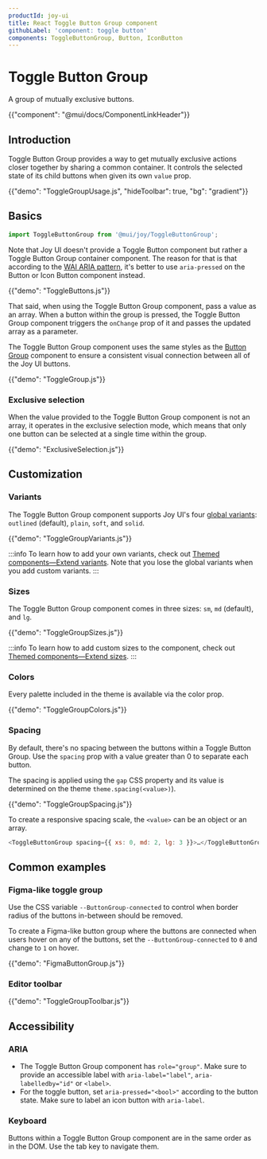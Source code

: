 ```yaml
---
productId: joy-ui
title: React Toggle Button Group component
githubLabel: 'component: toggle button'
components: ToggleButtonGroup, Button, IconButton
---
```


# Toggle Button Group

<p class="description">A group of mutually exclusive buttons.</p>

{{"component": "@mui/docs/ComponentLinkHeader"}}

## Introduction

Toggle Button Group provides a way to get mutually exclusive actions closer together by sharing a common container.
It controls the selected state of its child buttons when given its own `value` prop.

{{"demo": "ToggleGroupUsage.js", "hideToolbar": true, "bg": "gradient"}}

## Basics

```jsx
import ToggleButtonGroup from '@mui/joy/ToggleButtonGroup';
```

Note that Joy UI doesn't provide a Toggle Button component but rather a Toggle Button Group container component. The reason for that is that according to the [WAI ARIA pattern](https://www.w3.org/WAI/ARIA/apg/patterns/button/), it's better to use `aria-pressed` on the Button or Icon Button component instead.

{{"demo": "ToggleButtons.js"}}

That said, when using the Toggle Button Group component, pass a value as an array.
When a button within the group is pressed, the Toggle Button Group component triggers the `onChange` prop of it and passes the updated array as a parameter.

The Toggle Button Group component uses the same styles as the [Button Group](/joy-ui/react-button-group/) component to ensure a consistent visual connection between all of the Joy UI buttons.

{{"demo": "ToggleGroup.js"}}

### Exclusive selection

When the value provided to the Toggle Button Group component is not an array, it operates in the exclusive selection mode, which means that only one button can be selected at a single time within the group.

{{"demo": "ExclusiveSelection.js"}}

## Customization

### Variants

The Toggle Button Group component supports Joy UI's four [global variants](/joy-ui/main-features/global-variants/): `outlined` (default), `plain`, `soft`, and `solid`.

{{"demo": "ToggleGroupVariants.js"}}

:::info
To learn how to add your own variants, check out [Themed components—Extend variants](/joy-ui/customization/themed-components/#extend-variants).
Note that you lose the global variants when you add custom variants.
:::

### Sizes

The Toggle Button Group component comes in three sizes: `sm`, `md` (default), and `lg`.

{{"demo": "ToggleGroupSizes.js"}}

:::info
To learn how to add custom sizes to the component, check out [Themed components—Extend sizes](/joy-ui/customization/themed-components/#extend-sizes).
:::

### Colors

Every palette included in the theme is available via the color prop.

{{"demo": "ToggleGroupColors.js"}}

### Spacing

By default, there's no spacing between the buttons within a Toggle Button Group.
Use the `spacing` prop with a value greater than 0 to separate each button.

The spacing is applied using the `gap` CSS property and its value is determined on the theme `theme.spacing(<value>)`).

{{"demo": "ToggleGroupSpacing.js"}}

To create a responsive spacing scale, the `<value>` can be an object or an array.

```js
<ToggleButtonGroup spacing={{ xs: 0, md: 2, lg: 3 }}>…</ToggleButtonGroup>
```

## Common examples

### Figma-like toggle group

Use the CSS variable `--ButtonGroup-connected` to control when border radius of the buttons in-between should be removed.

To create a Figma-like button group where the buttons are connected when users hover on any of the buttons, set the `--ButtonGroup-connected` to `0` and change to `1` on hover.

{{"demo": "FigmaButtonGroup.js"}}

### Editor toolbar

{{"demo": "ToggleGroupToolbar.js"}}

## Accessibility

### ARIA

- The Toggle Button Group component has `role="group"`. Make sure to provide an accessible label with `aria-label="label"`, `aria-labelledby="id"` or `<label>`.
- For the toggle button, set `aria-pressed="<bool>"` according to the button state. Make sure to label an icon button with `aria-label`.

### Keyboard

Buttons within a Toggle Button Group component are in the same order as in the DOM.
Use the tab key to navigate them.
